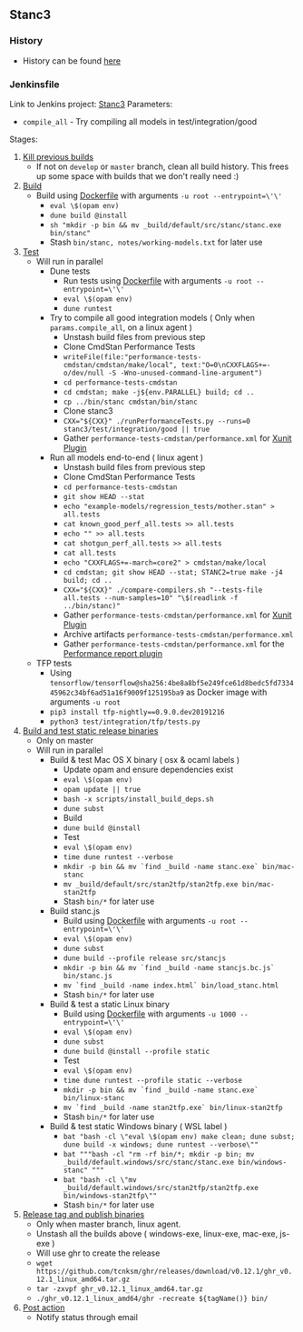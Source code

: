 ## Stanc3

### History

- History can be found [here](https://jenkins.mc-stan.org/job/stanc3/job/master/)

### Jenkinsfile

Link to Jenkins project: [Stanc3](https://jenkins.mc-stan.org/job/stanc3/job/master/)
Parameters:  

- `compile_all` - Try compiling all models in test/integration/good

Stages:  

1. [Kill previous builds](https://github.com/stan-dev/stanc3/blob/master/Jenkinsfile#L29)
   - If not on `develop` or `master` branch, clean all build history. This frees up some space with builds that we don't really need :)
2. [Build](https://github.com/stan-dev/stanc3/blob/master/Jenkinsfile#L37)
   - Build using [Dockerfile](https://github.com/stan-dev/stanc3/blob/master/docker/debian/Dockerfile) with arguments `-u root --entrypoint=\'\'`
     - `eval \$(opam env)`
     - `dune build @install`
     - `sh "mkdir -p bin && mv _build/default/src/stanc/stanc.exe bin/stanc"`
     - Stash `bin/stanc, notes/working-models.txt` for later use
3. [Test](https://github.com/stan-dev/stanc3/blob/master/Jenkinsfile#L56)
   - Will run in parallel
     - Dune tests
       - Run tests using [Dockerfile](https://github.com/stan-dev/stanc3/blob/master/docker/debian/Dockerfile) with arguments `-u root --entrypoint=\'\'`
       - `eval \$(opam env)`
       - `dune runtest`
     - Try to compile all good integration models ( Only when `params.compile_all`, on a linux agent )
       - Unstash build files from previous step
       - Clone CmdStan Performance Tests
       - `writeFile(file:"performance-tests-cmdstan/cmdstan/make/local", text:"O=0\nCXXFLAGS+=-o/dev/null -S -Wno-unused-command-line-argument")`
       - `cd performance-tests-cmdstan`
       - `cd cmdstan; make -j${env.PARALLEL} build; cd ..`
       - `cp ../bin/stanc cmdstan/bin/stanc`
       - Clone stanc3
       - `CXX="${CXX}" ./runPerformanceTests.py --runs=0 stanc3/test/integration/good || true`
       - Gather `performance-tests-cmdstan/performance.xml` for [Xunit Plugin](https://plugins.jenkins.io/xunit/)
     - Run all models end-to-end ( linux agent )
       - Unstash build files from previous step
       - Clone CmdStan Performance Tests
       - `cd performance-tests-cmdstan`
       - `git show HEAD --stat`
       - `echo "example-models/regression_tests/mother.stan" > all.tests`
       - `cat known_good_perf_all.tests >> all.tests`
       - `echo "" >> all.tests`
       - `cat shotgun_perf_all.tests >> all.tests`
       - `cat all.tests`
       - `echo "CXXFLAGS+=-march=core2" > cmdstan/make/local`
       - `cd cmdstan; git show HEAD --stat; STANC2=true make -j4 build; cd ..`
       - `CXX="${CXX}" ./compare-compilers.sh "--tests-file all.tests --num-samples=10" "\$(readlink -f ../bin/stanc)"`
       - Gather `performance-tests-cmdstan/performance.xml` for [Xunit Plugin](https://plugins.jenkins.io/xunit/)
       - Archive artifacts `performance-tests-cmdstan/performance.xml`
       - Gather `performance-tests-cmdstan/performance.xml` for the [Performance report plugin](https://jenkins.io/doc/pipeline/steps/performance/)
    - TFP tests
      - Using `tensorflow/tensorflow@sha256:4be8a8bf5e249fce61d8bedc5fd733445962c34bf6ad51a16f9009f125195ba9` as Docker image with arguments `-u root`
      - `pip3 install tfp-nightly==0.9.0.dev20191216`
      - `python3 test/integration/tfp/tests.py`
4. [Build and test static release binaries](https://github.com/stan-dev/stanc3/blob/master/Jenkinsfile#L158)
    - Only on master
    - Will run in parallel
      - Build & test Mac OS X binary ( osx & ocaml labels )
        - Update opam and ensure dependencies exist
        - `eval \$(opam env)`
        - `opam update || true`
        - `bash -x scripts/install_build_deps.sh`
        - `dune subst`
        - Build
        - `dune build @install`
        - Test
        - `eval \$(opam env)`
        - `time dune runtest --verbose`
        - ```mkdir -p bin && mv `find _build -name stanc.exe` bin/mac-stanc```
        - `mv _build/default/src/stan2tfp/stan2tfp.exe bin/mac-stan2tfp`
        - Stash `bin/*` for later use 
      - Build stanc.js
        - Build using [Dockerfile](https://github.com/stan-dev/stanc3/blob/master/docker/debian/Dockerfile) with arguments `-u root --entrypoint=\'\'`
        - `eval \$(opam env)`
        - `dune subst`
        - `dune build --profile release src/stancjs`
        - ```mkdir -p bin && mv `find _build -name stancjs.bc.js` bin/stanc.js```
        - ```mv `find _build -name index.html` bin/load_stanc.html```
        - Stash `bin/*` for later use 
      - Build & test a static Linux binary
        - Build using [Dockerfile](https://github.com/stan-dev/stanc3/blob/master/docker/static/Dockerfile) with arguments `-u 1000 --entrypoint=\'\'`
        - `eval \$(opam env)`
        - `dune subst`
        - `dune build @install --profile static`
        - Test
        - `eval \$(opam env)`
        - `time dune runtest --profile static --verbose`
        - ```mkdir -p bin && mv `find _build -name stanc.exe` bin/linux-stanc```
        - ```mv `find _build -name stan2tfp.exe` bin/linux-stan2tfp```
        - Stash `bin/*` for later use 
      - Build & test static Windows binary ( WSL label )
        - `bat "bash -cl \"eval \$(opam env) make clean; dune subst; dune build -x windows; dune runtest --verbose\""`
        - `bat """bash -cl "rm -rf bin/*; mkdir -p bin; mv _build/default.windows/src/stanc/stanc.exe bin/windows-stanc" """`
        - `bat "bash -cl \"mv _build/default.windows/src/stan2tfp/stan2tfp.exe bin/windows-stan2tfp\""`
        - Stash `bin/*` for later use 
5. [Release tag and publish binaries](https://github.com/stan-dev/stanc3/blob/master/Jenkinsfile#L247)
    - Only when master branch, linux agent.
    - Unstash all the builds above ( windows-exe, linux-exe, mac-exe, js-exe )   
    - Will use ghr to create the release
    - `wget https://github.com/tcnksm/ghr/releases/download/v0.12.1/ghr_v0.12.1_linux_amd64.tar.gz`
    - `tar -zxvpf ghr_v0.12.1_linux_amd64.tar.gz`
    - `./ghr_v0.12.1_linux_amd64/ghr -recreate ${tagName()} bin/`
6. [Post action](https://github.com/stan-dev/stanc3/blob/master/Jenkinsfile#L264)
    - Notify status through email   